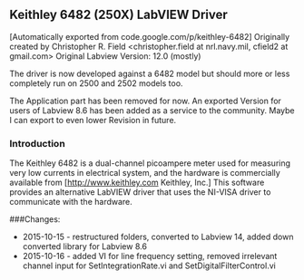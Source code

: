 Keithley 6482 (250X) LabVIEW Driver
-----------------------------------
[Automatically exported from code.google.com/p/keithley-6482]
Originally created by Christopher R. Field <christopher.field at nrl.navy.mil, cfield2 at gmail.com>
Original Labview Version: 12.0 (mostly)

The driver is now developed against a 6482 model but should more or less completely run on 2500 and 2502 models too.

The Application part has been removed for now. An exported Version for users of Labview 8.6 has been added as a service to the community. Maybe I can export to even lower Revision in future.

### Introduction
The Keithley 6482 is a dual-channel picoampere meter used for measuring very low currents in electrical system, and the hardware is commercially available from [http://www.keithley.com Keithley, Inc.] This software provides an alternative LabVIEW driver that uses the NI-VISA driver to communicate with the hardware.

###Changes:  
* 2015-10-15 - restructured folders, converted to Labview 14, added down converted library for Labview 8.6
* 2015-10-16 - added VI for line frequency setting, removed irrelevant channel input for SetIntegrationRate.vi and SetDigitalFilterControl.vi  
